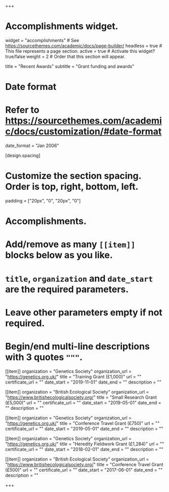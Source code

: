 +++
# Accomplishments widget.
widget = "accomplishments"  # See https://sourcethemes.com/academic/docs/page-builder/
headless = true  # This file represents a page section.
active = true  # Activate this widget? true/false
weight = 2  # Order that this section will appear.

title = "Recent Awards"
subtitle = "Grant funding and awards"

# Date format
#   Refer to https://sourcethemes.com/academic/docs/customization/#date-format
date_format = "Jan 2006"

[design.spacing]
  # Customize the section spacing. Order is top, right, bottom, left.
  padding = ["20px", "0", "20px", "0"]
  
# Accomplishments.
#   Add/remove as many `[[item]]` blocks below as you like.
#   `title`, `organization` and `date_start` are the required parameters.
#   Leave other parameters empty if not required.
#   Begin/end multi-line descriptions with 3 quotes `"""`.

[[item]]
  organization = "Genetics Society"
  organization_url = "https://genetics.org.uk/"
  title = "Training Grant (£1,000)"
  url = ""
  certificate_url = ""
  date_start = "2019-11-01"
  date_end = ""
  description = ""
  
[[item]]
  organization = "British Ecological Society"
  organization_url = "https://www.britishecologicalsociety.org/"
  title = "Small Research Grant (£5,000)"
  url = ""
  certificate_url = ""
  date_start = "2019-05-01"
  date_end = ""
  description = ""

[[item]]
  organization = "Genetics Society"
  organization_url = "https://genetics.org.uk/"
  title = "Conference Travel Grant (£750)"
  url = ""
  certificate_url = ""
  date_start = "2019-05-01"
  date_end = ""
  description = ""

  [[item]]
  organization = "Genetics Society"
  organization_url = "https://genetics.org.uk/"
  title = "Heredity Fieldwork Grant (£1,284)"
  url = ""
  certificate_url = ""
  date_start = "2018-02-01"
  date_end = ""
  description = ""
  
  [[item]]
  organization = "British Ecological Society"
  organization_url = "https://www.britishecologicalsociety.org/"
  title = "Conference Travel Grant (£500)"
  url = ""
  certificate_url = ""
  date_start = "2017-06-01"
  date_end = ""
  description = ""
  


+++